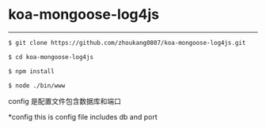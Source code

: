 # koa-mongoose-log4js 
------ 
```sh
$ git clone https://github.com/zhoukang0807/koa-mongoose-log4js.git
```
```sh
$ cd koa-mongoose-log4js
```
```sh
$ npm install
``` 
```sh
$ node ./bin/www
``` 
config 是配置文件包含数据库和端口

*config this is config file includes db and port

